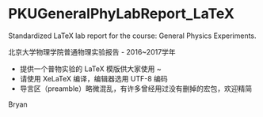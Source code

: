 # PKUGeneralPhyLabReport_LaTeX
Standardized LaTeX lab report for the course: General Physics Experiments. 

北京大学物理学院普通物理实验报告 - 2016~2017学年


* 提供一个普物实验的 LaTeX 模版供大家使用 ~
* 请使用 XeLaTeX 编译，编辑器选用 UTF-8 编码
* 导言区（preamble）略微混乱，有许多曾经用过没有删掉的宏包，欢迎精简

Bryan
